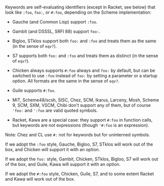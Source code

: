 Keywords are self-evaluating identifiers (except in Racket, see below)
that look like `:foo`, `foo:`, or `#:foo`, depending on the Scheme implementation:

*  Gauche (and Common Lisp) support `:foo`.

*  Gambit (and DSSSL, SRFI 88) support `foo:`.

*  Bigloo, STklos support both `foo:` and `:foo` and treats them as the same (in the sense of `eqv?`).

*  S7 supports both `foo:` and `:foo` and treats them as distinct (in the sense of `eqv?`).

*  Chicken always supports `#:foo` always and `foo:` by default, but can be
   switched to use `:foo` instead of `foo:` 
   by setting a parameter or a startup option.
   All formats are the same in the sense of `eqv?`.
   
*  Guile supports `#:foo`.

*  MIT, Scheme48/scsh, SISC, Chez, SCM, Ikarus, Larceny, Mosh, Scheme 9, SCM, SXM, VSCM, Chibi
   don't support any of them, but of course `'foo:` and `':foo` are valid quoted symbols.

*  Racket, Kawa are a special case: they support `#:foo` in function calls,
   but keywords are not expressions (though `'#:foo` is an expression).

Note: Chez and CL use `#:` not for keywords but for uninterned symbols.

If we adopt the `:foo` style, Gauche, Bigloo, S7, STklos will work out of the box,
and Chicken will support it with an option.

If we adopt the `foo:` style, Gambit, Chicken, STklos, Bigloo, S7 will work out of the box,
and Guile, Kawa will support it with an option.

If we adopt the `#:foo` style, Chicken, Guile, S7, and to some extent Racket and Kawa
will work out of the box.
